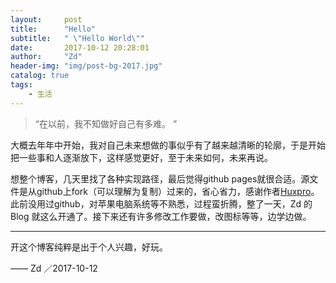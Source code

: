 ```yaml
---
layout:     post
title:      "Hello"
subtitle:   " \"Hello World\""
date:       2017-10-12 20:28:01
author:     "Zd"
header-img: "img/post-bg-2017.jpg"
catalog: true
tags:
    - 生活
---
```


> “在以前，我不知做好自己有多难。 ”

大概去年年中开始，我对自己未来想做的事似乎有了越来越清晰的轮廓，于是开始把一些事和人逐渐放下，这样感觉更好，至于未来如何，未来再说。

想整个博客，几天里找了各种实现路径，最后觉得github pages就很合适。源文件是从github上fork（可以理解为复制）过来的，省心省力，感谢作者[Huxpro](https://github.com/Huxpro/huxpro.github.io)。
此前没用过github，对苹果电脑系统等不熟悉，过程蛮折腾，整了一天，Zd 的 Blog 就这么开通了。接下来还有许多修改工作要做，改图标等等，边学边做。

---

开这个博客纯粹是出于个人兴趣，好玩。



—— Zd ／2017-10-12


